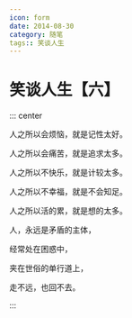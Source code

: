 ```yaml
---
icon: form
date: 2014-08-30
category: 随笔
tags:: 笑谈人生
---
```


# 笑谈人生【六】

::: center

人之所以会烦恼，就是记性太好。

人之所以会痛苦，就是追求太多。

人之所以不快乐，就是计较太多。

人之所以不幸福，就是不会知足。

人之所以活的累，就是想的太多。

人，永远是矛盾的主体，

经常处在困惑中，

夹在世俗的单行道上，

走不远，也回不去。

:::

